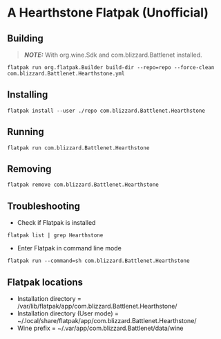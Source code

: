 # A Hearthstone Flatpak (Unofficial)
## Building
> **_NOTE:_**  With org.wine.Sdk and com.blizzard.Battlenet installed.
```console
flatpak run org.flatpak.Builder build-dir --repo=repo --force-clean com.blizzard.Battlenet.Hearthstone.yml
```
## Installing
```console
flatpak install --user ./repo com.blizzard.Battlenet.Hearthstone
```
## Running
```console
flatpak run com.blizzard.Battlenet.Hearthstone
```
## Removing
```console
flatpak remove com.blizzard.Battlenet.Hearthstone
```
## Troubleshooting
- Check if Flatpak is installed
```console
flatpak list | grep Hearthstone
```
- Enter Flatpak in command line mode
```console
flatpak run --command=sh com.blizzard.Battlenet.Hearthstone
```
## Flatpak locations
- Installation directory             = /var/lib/flatpak/app/com.blizzard.Battlenet.Hearthstone/
- Installation directory (User mode) = ~/.local/share/flatpak/app/com.blizzard.Battlenet.Hearthstone/
- Wine prefix                        = ~/.var/app/com.blizzard.Battlenet/data/wine